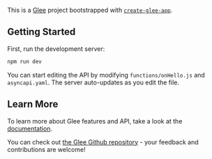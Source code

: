 This is a [Glee](https://github.com/asyncapi/glee) project bootstrapped with [`create-glee-app`](https://github.com/asyncapi/create-glee-app).

## Getting Started

First, run the development server:

```bash
npm run dev
```

You can start editing the API by modifying `functions/onHello.js` and `asyncapi.yaml`. The server auto-updates as you edit the file.

## Learn More

To learn more about Glee features and API, take a look at the [documentation](https://github.com/asyncapi/glee/).

You can check out [the Glee Github repository](https://github.com/asyncapi/glee/) - your feedback and contributions are welcome!

